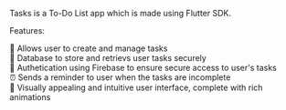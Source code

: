 Tasks is a To-Do List app which is made using Flutter SDK.

Features:

📝 Allows user to create and manage tasks\
📒 Database to store and retrievs user tasks securely\
🔐 Authetication using Firebase to ensure secure access to user's tasks\
⏰ Sends a reminder to user when the tasks are incomplete\
📱 Visually appealing and intuitive user interface, complete with rich animations
